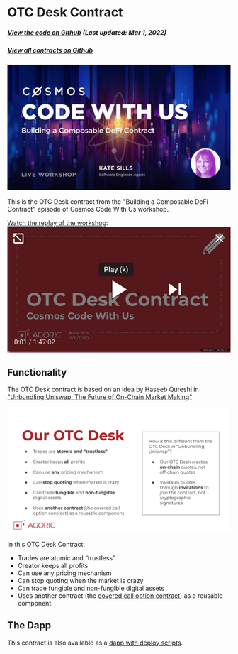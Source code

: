 # OTC Desk Contract

<Zoe-Version/>

##### [View the code on Github](https://github.com/Agoric/agoric-sdk/blob/4e0aece631d8310c7ab8ef3f46fad8981f64d208/packages/zoe/src/contracts/otcDesk.js) (Last updated: Mar 1, 2022)
##### [View all contracts on Github](https://github.com/Agoric/agoric-sdk/tree/master/packages/zoe/src/contracts)

![Building a Composable DeFi Contract](./assets/title.jpg)

This is the OTC Desk contract from the "Building a
Composable DeFi Contract" episode of Cosmos Code With
Us workshop.

[Watch the replay of the
workshop](https://www.youtube.com/watch?v=faxrecQgEio):
[![Building a Composable DeFi Contract](./assets/play.png)](https://www.youtube.com/watch?v=faxrecQgEio)


## Functionality

The OTC Desk contract is based on an idea by Haseeb Qureshi in
["Unbundling Uniswap: The Future of On-Chain Market Making"](https://medium.com/dragonfly-research/unbundling-uniswap-the-future-of-on-chain-market-making-1c7d6948d570)

![OTC Desk](./assets/contract.svg)

In this OTC Desk Contract:
* Trades are atomic and “trustless”
* Creator keeps all profits
* Can use any pricing mechanism
* Can stop quoting when the market is crazy
* Can trade fungible and non-fungible digital assets
* Uses another contract (the [covered call option contract](https://github.com/Agoric/agoric-sdk/blob/HEAD/packages/zoe/src/contracts/coveredCall.js)) as a reusable component

## The Dapp

This contract is also available as a [dapp with deploy scripts](https://github.com/Agoric/dapp-otc).
